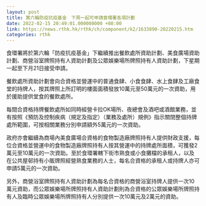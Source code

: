 ```yaml
---
layout: post
title: 第六輪防疫抗疫基金　下周一起可申請食環署各項計劃
date: 2022-02-15 20:49:01.000000000 +08:00
link: https://news.rthk.hk/rthk/ch/component/k2/1633890-20220215.htm
categories: rthk
---
```


食環署將於第六輪「防疫抗疫基金」下繼續推出餐飲處所資助計劃、美食廣場資助計劃、商營浴室牌照持有人資助計劃及公眾娛樂場所牌照持有人資助計劃，下星期一起至下月21日接受申請。

餐飲處所資助計劃會向合資格並營運中的普通食肆、小食食肆、水上食肆及工廠食堂的持牌人，按其牌照上所訂明的樓面面積發放10萬元至50萬元的一次資助，用於援助提供堂食的餐飲處所。

每間合資格持牌餐飲處所如同時經營卡拉OK場所、夜總會及酒吧或酒館業務，並有按照《預防及控制疾病（規定及指定）（業務及處所）規例》指示關閉整個持牌處所範圍，可按相關業務分別申請額外5萬元的一次資助。

政府亦會繼續為商場內美食廣場合資格的食物製造廠牌照持有人提供財政支援，每位合資格並營運中的食物製造廠牌照持有人按其營運中的持牌處所面積，可獲發2萬元至10萬元的一次資助。至於食環署轄下街市熟食或小食攤檔的承租人，以及在公共屋邨持有小販牌照經營熟食業務的人士，每名合資格的承租人或持牌人亦可申請5萬元的一次資助。
 
另外，商營浴室牌照持有人資助計劃為每名合資格的商營浴室持牌人提供一次10萬元資助，而公眾娛樂場所牌照持有人資助計劃則為合資格的公眾娛樂場所牌照持有人及臨時公眾娛樂場所牌照持有人分別提供一次10萬元及2萬元的資助。
